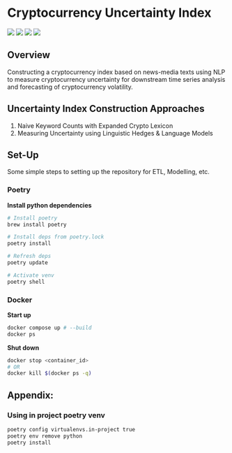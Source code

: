 # Cryptocurrency Uncertainty Index

![](https://img.shields.io/badge/python-3.8.12-blue) ![](https://img.shields.io/badge/code--style-black-lightgrey) ![](https://img.shields.io/github/commit-activity/m/ChristopherLiew/Crypto-Uncertainty-Index?color=green) ![](https://img.shields.io/github/issues/ChristopherLiew/Crypto-Uncertainty-Index?color=red&style=plastic) 

## Overview
Constructing a cryptocurrency index based on news-media texts using NLP to measure cryptocurrency uncertainty for downstream time series analysis 
and forecasting of cryptocurrency volatility.

## Uncertainty Index Construction Approaches
1. Naive Keyword Counts with Expanded Crypto Lexicon
2. Measuring Uncertainty using Linguistic Hedges & Language Models

## Set-Up
Some simple steps to setting up the repository for ETL, Modelling, etc.

### Poetry
**Install python dependencies**
```zsh
# Install poetry
brew install poetry

# Install deps from poetry.lock
poetry install  

# Refresh deps
poetry update 

# Activate venv
poetry shell 
```

### Docker
**Start up**
```zsh
docker compose up # --build
docker ps
```
**Shut down**
```zsh
docker stop <container_id>
# OR
docker kill $(docker ps -q)
```


## Appendix:
### Using in project poetry venv
```zsh
poetry config virtualenvs.in-project true
poetry env remove python
poetry install
```

